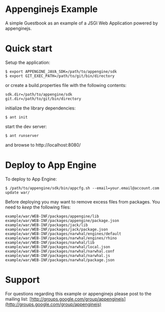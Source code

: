 Appenginejs Example
===================

A simple Guestbook as an example of a JSGI Web Application powered by appenginejs.


Quick start
===========

Setup the application:

    $ export APPENGINE_JAVA_SDK=/path/to/appengine/sdk
    $ export GIT_EXEC_PATH=/path/to/git/bin/directory

or create a build.properties file with the following contents:

    sdk.dir=/path/to/appengine/sdk
    git.dir=/path/to/git/bin/directory
    
initialize the library dependencies:
    
    $ ant init

start the dev server:

    $ ant runserver

and browse to http://localhost:8080/


Deploy to App Engine
====================

To deploy to App Engine:

    $ /path/to/appengine/sdk/bin/appcfg.sh --email=your.email@account.com update war/

Before deploying you may want to remove excess files from packages. You need to *keep* the following files:

    example/war/WEB-INF/packages/appengine/lib
    example/war/WEB-INF/packages/appengine/package.json
    example/war/WEB-INF/packages/jack/lib
    example/war/WEB-INF/packages/jack/package.json
    example/war/WEB-INF/packages/narwhal/engines/default
    example/war/WEB-INF/packages/narwhal/engines/rhino
    example/war/WEB-INF/packages/narwhal/lib
    example/war/WEB-INF/packages/narwhal/local.json
    example/war/WEB-INF/packages/narwhal/narwhal.conf
    example/war/WEB-INF/packages/narwhal/narwhal.js
    example/war/WEB-INF/packages/narwhal/package.json


Support
=======

For questions regarding this example or appenginejs please post to the mailing list: [http://groups.google.com/group/appenginejs](http://groups.google.com/group/appenginejs)
